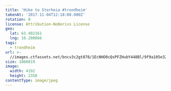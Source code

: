 ```yaml
---
title: 'Hike to Storheia #trondheim'
takenAt: '2017-11-04T12:18:08.000Z'
rotation: 0
license: Attribution-NoDerivs License
geo:
  lat: 63.402161
  lng: 10.200866
tags:
  - trondheim
url: >-
  //images.ctfassets.net/bncv3c2gt878/1EcNHO0cQsPFZHubY448Bl/9f9a105e32b2e1e10411e042e9fcf632/hike-to-storheia-trondheim_38136009102_o
size: 1866819
image:
  width: 4192
  height: 2358
contentType: image/jpeg
---
```


